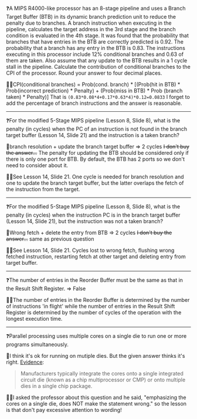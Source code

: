 ❓A MIPS R4000-like processor has an 8-stage pipeline and uses a Branch Target Buffer (BTB) in its dynamic branch prediction unit to reduce the penalty due to branches. A branch instruction when executing in the pipeline, calculates the target address in the 3rd stage and the branch condition is evaluated in the 4th stage. It was found that the probability that branches that have entries in the BTB are correctly predicted is 0.92. The probability that a branch has any entry in the BTB is 0.83. The instructions executing in this processor include 12% conditional branches and 0.63 of them are taken. Also assume that any update to the BTB results in a 1 cycle stall in the pipeline. Calculate the contribution of conditional branches to the CPI of the processor. Round your answer to four decimal places.

👨‍🏫CPI(conditional branches) = Prob(cond. branch) * [(Prob(hit in BTB) * Prob(incorrect prediction) * Penalty) + (Prob(miss in BTB) * Prob (branch taken) * Penalty)] That is `(0.83*0.08*4+0.17*0.63*4)*0.12=0.0833`
I forget to add the percentage of branch instructions and the answer is reasonable.

---

❓For the modified 5-Stage MIPS pipeline (Lesson 8, Slide 8), what is the penalty (in cycles) when the PC of an instruction is not found in the branch target buffer (Lesson 14, Slide 21) and the instruction is a taken branch?

🤔branch resolution + update the branch target buffer => 2 cycles ~~I don't buy the answer...~~ The penalty for updating the BTB should be considered only if there is only one port for BTB. By default, the BTB has 2 ports so we don't need to consider about it.

👨‍🏫See Lesson 14, Slide 21. One cycle is needed for branch resolution and one to update the branch target buffer, but the latter overlaps the fetch of the instruction from the target.

---

❓For the modified 5-Stage MIPS pipeline (Lesson 8, Slide 8), what is the penalty (in cycles) when the instruction PC is in the branch target buffer (Lesson 14, Slide 21), but the instruction was not a taken branch?

🤔Wrong fetch + delete the entry from BTB => 2 cycles ~~I don't buy the answer...~~ same as previous question

👨‍🏫See Lesson 14, Slide 21. Cycles lost to wrong fetch, flushing wrong fetched instruction, restarting fetch at other target and deleting entry from target buffer.

---

❓The number of entries in the Reorder Buffer must be the same as that in the Result Shift Register. => False

👨‍🏫The number of entries in the Reorder Buffer is determined by the number of instructions 'in flight' while the number of entries in the Result Shift Register is determined by the number of cycles of the operation with the longest execution time.

---

❓Parallel processing uses multiple cores on a single die to run one or more programs simultaneously. 

🤔I think it's ok for running on mutiple dies. But the given answer thinks it's right. [Evidence](https://en.wikipedia.org/wiki/Multi-core_processor):

> Manufacturers typically integrate the cores onto a single integrated circuit die (known as a chip multiprocessor or CMP) or onto multiple dies in a single chip package.

👨‍🏫I asked the professor about this question and he said, "emphasizing the cores on a single die, does NOT make the statement wrong." so the lesson is that don't pay excessive attention to wording!